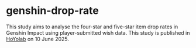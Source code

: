 # genshin-drop-rate
This study aims to analyse the four-star and five-star item drop rates in Genshin Impact using player-submitted wish data. This study is published in [HoYolab](https://www.hoyolab.com/newArticle/1?post_id=39248513) on 10 June 2025.
